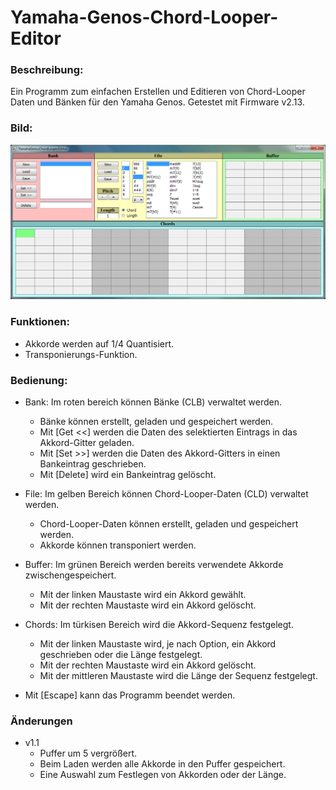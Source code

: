 # Yamaha-Genos-Chord-Looper-Editor

### Beschreibung:
Ein Programm zum einfachen Erstellen und Editieren von Chord-Looper Daten und Bänken für den Yamaha Genos. Getestet mit Firmware v2.13.

### Bild:
![Screenshot](Screenshot.png)

### Funktionen:
- Akkorde werden auf 1/4 Quantisiert.
- Transponierungs-Funktion.

### Bedienung:
- Bank: Im roten bereich können Bänke (CLB) verwaltet werden.
  - Bänke können erstellt, geladen und gespeichert werden.
  - Mit [Get <<] werden die Daten des selektierten Eintrags in das Akkord-Gitter geladen.
  - Mit [Set >>] werden die Daten des Akkord-Gitters in einen Bankeintrag geschrieben.
  - Mit [Delete] wird ein Bankeintrag gelöscht.

- File: Im gelben Bereich können Chord-Looper-Daten (CLD) verwaltet werden.
  - Chord-Looper-Daten können erstellt, geladen und gespeichert werden.
  - Akkorde können transponiert werden.

- Buffer: Im grünen Bereich werden bereits verwendete Akkorde zwischengespeichert.
  - Mit der linken Maustaste wird ein Akkord gewählt.
  - Mit der rechten Maustaste wird ein Akkord gelöscht.

- Chords: Im türkisen Bereich wird die Akkord-Sequenz festgelegt.
  - Mit der linken Maustaste wird, je nach Option, ein Akkord geschrieben oder die Länge festgelegt.
  - Mit der rechten Maustaste wird ein Akkord gelöscht.
  - Mit der mittleren Maustaste wird die Länge der Sequenz festgelegt.

- Mit [Escape] kann das Programm beendet werden.

### Änderungen
- v1.1
  - Puffer um 5 vergrößert.
  - Beim Laden werden alle Akkorde in den Puffer gespeichert.
  - Eine Auswahl zum Festlegen von Akkorden oder der Länge.
